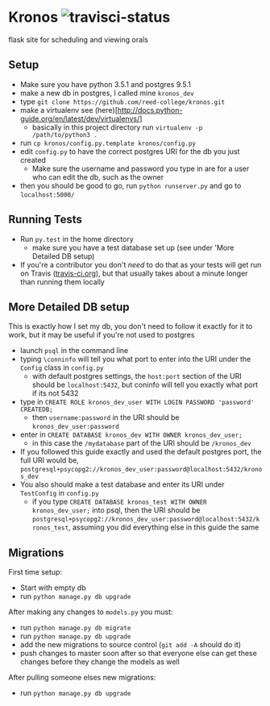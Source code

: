 # Kronos ![travisci-status](https://travis-ci.org/reed-college/kronos.svg?branch=master)
flask site for scheduling and viewing orals

## Setup
* Make sure you have python 3.5.1 and postgres 9.5.1
* make a new db in postgres, I called mine `kronos_dev`
* type `git clone https://github.com/reed-college/kronos.git`
* make a virtualenv see (here)[http://docs.python-guide.org/en/latest/dev/virtualenvs/]
  *  basically in this project directory run `virtualenv -p /path/to/python3 .`
* run `cp kronos/config.py.template kronos/config.py`
* edit `config.py` to have the correct postgres URI for the db you just created
  * Make sure the username and password you type in are for a user who can edit the db, such as the owner
* then you should be good to go, run `python runserver.py` and go to `localhost:5000/`

## Running Tests
* Run `py.test` in the home directory
  * make sure you have a test database set up (see under 'More Detailed DB setup)
* If you're a contributor you don't *need* to do that as your tests will get run on Travis ([travis-ci.org](https://travis-ci.org/)), but that usually takes about a minute longer than running them locally

## More Detailed DB setup
This is exactly how I set my db, you don't need to follow it exactly for it to work, but it may be useful if you're not used to postgres
* launch `psql` in the command line
* typing `\conninfo` will tell you what port to enter into the URI under the `Config` class in `config.py`
  * with default postgres settings, the `host:port` section of the URI should be `localhost:5432`, but coninfo will tell you exactly what port if its not 5432
* type in `CREATE ROLE kronos_dev_user WITH LOGIN PASSWORD 'password' CREATEDB;`
  * then `username:password` in the URI should be `kronos_dev_user:password`
* enter in `CREATE DATABASE kronos_dev WITH OWNER kronos_dev_user;`
  * in this case the `/mydatabase` part of the URI should be `/kronos_dev`
* If you followed this guide exactly and used the default postgres port, the full URI would be, `postgresql+psycopg2://kronos_dev_user:password@localhost:5432/kronos_dev`
* You also should make a test database and enter its URI under `TestConfig` in `config.py`
  * if you type `CREATE DATABASE kronos_test WITH OWNER kronos_dev_user;` into psql, then the URI should be `postgresql+psycopg2://kronos_dev_user:password@localhost:5432/kronos_test`, assuming you did everything else in this guide the same

## Migrations
First time setup:
 * Start with empty db
 * run `python manage.py db upgrade`

After making any changes to  `models.py` you must:
 * run `python manage.py db migrate`
 * run `python manage.py db upgrade`
 * add the new migrations to source control (`git add -A` should do  it)
 * push changes to master soon after so that everyone else can get these changes before they change the models as well

After pulling someone elses new migrations:
 * run `python manage.py db upgrade`
